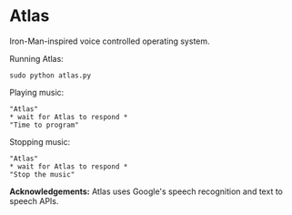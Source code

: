 # Atlas
Iron-Man-inspired voice controlled operating system.

Running Atlas:

    sudo python atlas.py

Playing music:

    "Atlas"
    * wait for Atlas to respond *
    "Time to program"

Stopping music:

    "Atlas"
    * wait for Atlas to respond *
    "Stop the music"

**Acknowledgements:**
Atlas uses Google's speech recognition and text to speech APIs.
